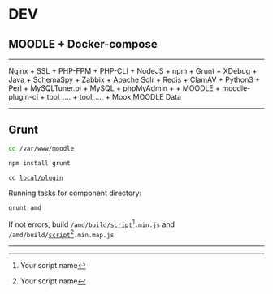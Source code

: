 # DEV

## MOODLE + Docker-compose

***

Nginx + SSL + PHP-FPM + PHP-CLI + NodeJS + npm + Grunt + XDebug + Java + SchemaSpy + Zabbix + Apache Solr + Redis + ClamAV + Python3 + Perl + MySQLTuner.pl + MySQL + phpMyAdmin +  + MOODLE + moodle-plugin-ci + tool\_.... + tool\_.... + Mook MOODLE Data

***

## Grunt

```bash
cd /var/www/moodle
```

```bash
npm install grunt
```

<pre class="language-bash"><code class="lang-bash">cd <a data-footnote-ref href="#user-content-fn-1">local/plugin</a>
</code></pre>

Running tasks for component directory:

```bash
grunt amd
```

If not errors, build `/amd/build/`[`script`](#user-content-fn-2)[^2]`.min.js` and `/amd/build/`[`script`](#user-content-fn-3)[^3]`.min.map.js`

***



[^1]: Your plugin dir

[^2]: Your script name

[^3]: Your script name
